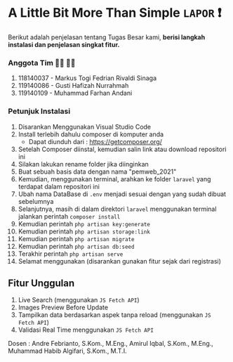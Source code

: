 # A Little Bit More Than Simple `LAPOR` :heavy_exclamation_mark:

Berikut adalah penjelasan tentang Tugas Besar kami,
**berisi langkah instalasi dan penjelasan singkat fitur.**

### Anggota Tim :raising_hand_man: :raising_hand_man:
1. 118140037 - Markus Togi Fedrian Rivaldi Sinaga
2. 119140086 - Gusti Hafizah Nurrahmah
3. 119140109 - Muhammad Farhan Andani

### Petunjuk Instalasi
1. Disarankan Menggunakan Visual Studio Code
2. Install terlebih dahulu composer di komputer anda
   - Dapat diunduh dari : https://getcomposer.org/
3. Setelah Composer diinstal, kemudian salin link atau download repositori ini
4. Silakan lakukan rename folder jika diinginkan
5. Buat sebuah basis data dengan nama "pemweb_2021"
6. Kemudian, menggunakan terminal, arahkan ke folder `laravel` yang terdapat dalam repositori ini
7. Ubah nama DataBase di `.env` menjadi sesuai dengan yang sudah dibuat sebelumnya
8. Selanjutnya, masih di dalam direktori `laravel` menggunakan terminal jalankan perintah `composer install`
9. Kemudian perintah `php artisan key:generate`
10. Kemudian perintah `php artisan storage:link`
11. Kemudian perintah `php artisan migrate`
12. Kemudian perintah `php artisan db:seed`
13. Terakhir perintah `php artisan serve`
14. Selamat menggunakan (disarankan gunakan fitur sejak dari registrasi)

## Fitur Unggulan
1. Live Search (menggunakan `JS Fetch API`)
2. Images Preview Before Update
3. Tampilkan data berdasarkan aspek tanpa reload (menggunakan `JS Fetch API`)
4. Validasi Real Time menggunakan `JS Fetch API`

Dosen : Andre Febrianto, S.Kom., M.Eng., Amirul Iqbal, S.Kom., M.Eng., Muhammad Habib Algifari, S.Kom., M.T.I.
